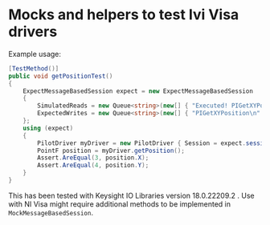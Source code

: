 # Mocks and helpers to test Ivi Visa drivers

Example usage:

```C#
[TestMethod()]
public void getPositionTest()
{
	ExpectMessageBasedSession expect = new ExpectMessageBasedSession
	{
		SimulatedReads = new Queue<string>(new[] { "Executed! PIGetXYPosition. X= 3 Y= 4\n" }),
		ExpectedWrites = new Queue<string>(new[] { "PIGetXYPosition\n" }),
	};
	using (expect)
	{
		PilotDriver myDriver = new PilotDriver { Session = expect.session };
		PointF position = myDriver.getPosition();
		Assert.AreEqual(3, position.X);
		Assert.AreEqual(4, position.Y);
	}
}
```

This has been tested with Keysight IO Libraries version 18.0.22209.2 . 
Use with NI Visa might require additional methods to be implemented in `MockMessageBasedSession`.
